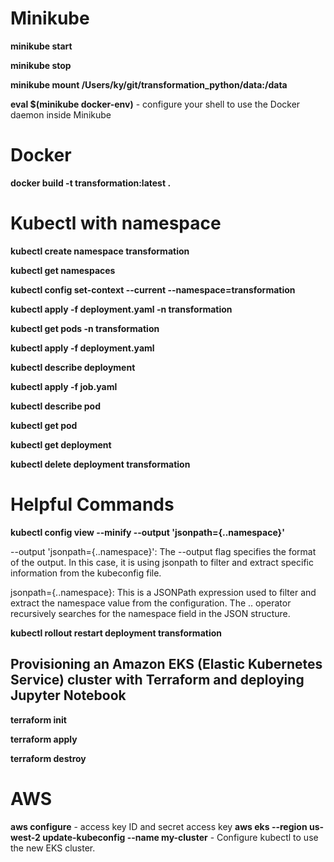 # Minikube 
**minikube start**

**minikube stop**

**minikube mount /Users/ky/git/transformation_python/data:/data**

**eval $(minikube docker-env)** - configure your shell to use the Docker daemon inside Minikube

# Docker
**docker build -t transformation:latest .**

# Kubectl with namespace 
**kubectl create namespace transformation**

**kubectl get namespaces**

**kubectl config set-context --current --namespace=transformation**

**kubectl apply -f deployment.yaml -n transformation**

**kubectl get pods -n transformation**

**kubectl apply -f deployment.yaml** 

**kubectl describe deployment**

**kubectl apply -f job.yaml**

**kubectl describe pod**

**kubectl get pod**
                          
**kubectl get deployment**

**kubectl delete deployment transformation**


# Helpful Commands
**kubectl config view --minify --output 'jsonpath={..namespace}'**

--output 'jsonpath={..namespace}':
The --output flag specifies the format of the output. In this case, it is using jsonpath to filter and extract specific information from the kubeconfig file.

jsonpath={..namespace}: This is a JSONPath expression used to filter and extract the namespace value from the configuration. The .. operator recursively searches for the namespace field in the JSON structure.

**kubectl rollout restart deployment transformation**

## Provisioning an Amazon EKS (Elastic Kubernetes Service) cluster with Terraform and deploying Jupyter Notebook 

**terraform init**

**terraform apply**

**terraform destroy**


# AWS
**aws configure** - access key ID and secret access key 
**aws eks --region us-west-2 update-kubeconfig --name my-cluster** - Configure kubectl to use the new EKS cluster.

